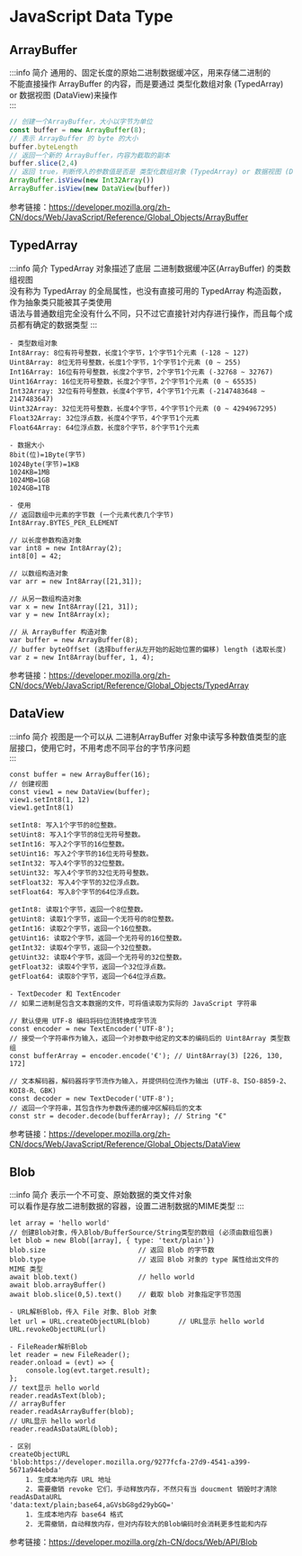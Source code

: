 # JavaScript Data Type

## ArrayBuffer
:::info 简介
通用的、固定长度的原始二进制数据缓冲区，用来存储二进制的  
不能直接操作 ArrayBuffer 的内容，而是要通过 类型化数组对象 (TypedArray) or 数据视图 (DataView)来操作  
:::
```js
// 创建一个ArrayBuffer，大小以字节为单位
const buffer = new ArrayBuffer(8);
// 表示 ArrayBuffer 的 byte 的大小
buffer.byteLength
// 返回一个新的 ArrayBuffer，内容为截取的副本
buffer.slice(2,4)
// 返回 true，判断传入的参数值是否是 类型化数组对象 (TypedArray) or 数据视图 (DataView)
ArrayBuffer.isView(new Int32Array())
ArrayBuffer.isView(new DataView(buffer))
```
参考链接：https://developer.mozilla.org/zh-CN/docs/Web/JavaScript/Reference/Global_Objects/ArrayBuffer  

## TypedArray
:::info 简介
TypedArray 对象描述了底层 二进制数据缓冲区(ArrayBuffer) 的类数组视图  
没有称为 TypedArray 的全局属性，也没有直接可用的 TypedArray 构造函数，作为抽象类只能被其子类使用  
语法与普通数组完全没有什么不同，只不过它直接针对内存进行操作，而且每个成员都有确定的数据类型
:::
```js{1,11,18}
- 类型数组对象
Int8Array: 8位有符号整数，长度1个字节，1个字节1个元素 (-128 ~ 127)
Uint8Array: 8位无符号整数，长度1个字节，1个字节1个元素 (0 ~ 255)
Int16Array: 16位有符号整数，长度2个字节，2个字节1个元素 (-32768 ~ 32767)
Uint16Array: 16位无符号整数，长度2个字节，2个字节1个元素 (0 ~ 65535)
Int32Array: 32位有符号整数，长度4个字节，4个字节1个元素 (-2147483648 ~ 2147483647)
Uint32Array: 32位无符号整数，长度4个字节，4个字节1个元素 (0 ~ 4294967295)
Float32Array: 32位浮点数，长度4个字节，4个字节1个元素
Float64Array: 64位浮点数，长度8个字节，8个字节1个元素

- 数据大小
8bit(位)=1Byte(字节)
1024Byte(字节)=1KB
1024KB=1MB
1024MB=1GB
1024GB=1TB

- 使用
// 返回数组中元素的字节数 (一个元素代表几个字节)
Int8Array.BYTES_PER_ELEMENT

// 以长度参数构造对象
var int8 = new Int8Array(2);
int8[0] = 42;

// 以数组构造对象
var arr = new Int8Array([21,31]);

// 从另一数组构造对象
var x = new Int8Array([21, 31]);
var y = new Int8Array(x);

// 从 ArrayBuffer 构造对象
var buffer = new ArrayBuffer(8);
// buffer byteOffset (选择buffer从左开始的起始位置的偏移) length (选取长度)
var z = new Int8Array(buffer, 1, 4);
```
参考链接：https://developer.mozilla.org/zh-CN/docs/Web/JavaScript/Reference/Global_Objects/TypedArray  

## DataView
:::info 简介
视图是一个可以从 二进制ArrayBuffer 对象中读写多种数值类型的底层接口，使用它时，不用考虑不同平台的字节序问题  
:::
```js{25}
const buffer = new ArrayBuffer(16);
// 创建视图
const view1 = new DataView(buffer);
view1.setInt8(1, 12)
view1.getInt8(1)

setInt8: 写入1个字节的8位整数。
setUint8: 写入1个字节的8位无符号整数。
setInt16: 写入2个字节的16位整数。
setUint16: 写入2个字节的16位无符号整数。
setInt32: 写入4个字节的32位整数。
setUint32: 写入4个字节的32位无符号整数。
setFloat32: 写入4个字节的32位浮点数。
setFloat64: 写入8个字节的64位浮点数。

getInt8: 读取1个字节，返回一个8位整数。
getUint8: 读取1个字节，返回一个无符号的8位整数。
getInt16: 读取2个字节，返回一个16位整数。
getUint16: 读取2个字节，返回一个无符号的16位整数。
getInt32: 读取4个字节，返回一个32位整数。
getUint32: 读取4个字节，返回一个无符号的32位整数。
getFloat32: 读取4个字节，返回一个32位浮点数。
getFloat64: 读取8个字节，返回一个64位浮点数。

- TextDecoder 和 TextEncoder
// 如果二进制是包含文本数据的文件，可将值读取为实际的 JavaScript 字符串

// 默认使用 UTF-8 编码将码位流转换成字节流
const encoder = new TextEncoder('UTF-8');
// 接受一个字符串作为输入，返回一个对参数中给定的文本的编码后的 Uint8Array 类型数组
const bufferArray = encoder.encode('€'); // Uint8Array(3) [226, 130, 172]

// 文本解码器，解码器将字节流作为输入，并提供码位流作为输出 (UTF-8、ISO-8859-2、KOI8-R、GBK)
const decoder = new TextDecoder('UTF-8');
// 返回一个字符串，其包含作为参数传递的缓冲区解码后的文本
const str = decoder.decode(bufferArray); // String "€"
```
参考链接：https://developer.mozilla.org/zh-CN/docs/Web/JavaScript/Reference/Global_Objects/DataView  

## Blob
:::info 简介
表示一个不可变、原始数据的类文件对象  
可以看作是存放二进制数据的容器，设置二进制数据的MIME类型
:::
```js{10,14,26}
let array = 'hello world'
// 创建Blob对象，传入Blob/BufferSource/String类型的数组 (必须由数组包裹)
let blob = new Blob([array], { type: 'text/plain'})
blob.size                       // 返回 Blob 的字节数
blob.type                       // 返回 Blob 对象的 type 属性给出文件的 MIME 类型
await blob.text()               // hello world
await blob.arrayBuffer()
await blob.slice(0,5).text()    // 截取 blob 对象指定字节范围

- URL解析Blob，传入 File 对象、Blob 对象
let url = URL.createObjectURL(blob)       // URL显示 hello world
URL.revokeObjectURL(url)

- FileReader解析Blob
let reader = new FileReader();
reader.onload = (evt) => {
    console.log(evt.target.result);
};
// text显示 hello world
reader.readAsText(blob);
// arrayBuffer
reader.readAsArrayBuffer(blob);
// URL显示 hello world
reader.readAsDataURL(blob);

- 区别
createObjectURL
'blob:https://developer.mozilla.org/9277fcfa-27d9-4541-a399-5671a944ebda'
    1. 生成本地内存 URL 地址
    2. 需要撤销 revoke 它们，手动释放内存，不然只有当 doucment 销毁时才清除
readAsDataURL
'data:text/plain;base64,aGVsbG8gd29ybGQ='
    1. 生成本地内存 base64 格式
    2. 无需撤销，自动释放内存，但对内存较大的Blob编码时会消耗更多性能和内存
```
参考链接：https://developer.mozilla.org/zh-CN/docs/Web/API/Blob  
